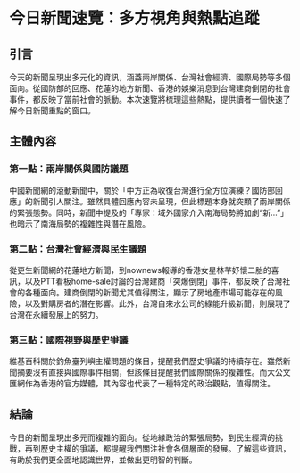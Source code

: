 # 今日新聞速覽：多方視角與熱點追蹤

## 引言

今天的新聞呈現出多元化的資訊，涵蓋兩岸關係、台灣社會經濟、國際局勢等多個面向。從國防部的回應、花蓮的地方新聞、香港的娛樂消息到台灣建商倒閉的社會事件，都反映了當前社會的脈動。本次速覽將梳理這些熱點，提供讀者一個快速了解今日新聞重點的窗口。

## 主體內容

### 第一點：兩岸關係與國防議題

中國新聞網的滾動新聞中，關於「中方正為收復台灣進行全方位演練？國防部回應」的新聞引人關注。雖然具體回應內容未呈現，但此標題本身就突顯了兩岸關係的緊張態勢。同時，新聞中提及的「專家：域外國家介入南海局勢將加劇“新...”」也暗示了南海局勢的複雜性與潛在風險。

### 第二點：台灣社會經濟與民生議題

從更生新聞網的花蓮地方新聞，到nownews報導的香港女星林芊妤懷二胎的喜訊，以及PTT看板home-sale討論的台灣建商「突爆倒閉」事件，都反映了台灣社會的各種面向。建商倒閉的新聞尤其值得關注，顯示了房地產市場可能存在的風險，以及對購房者的潛在影響。此外，台灣自來水公司的綠能升級新聞，則展現了台灣在永續發展上的努力。

### 第三點：國際視野與歷史爭議

維基百科關於釣魚臺列嶼主權問題的條目，提醒我們歷史爭議的持續存在。雖然新聞摘要沒有直接與國際事件相關，但該條目提醒我們國際關係的複雜性。而大公文匯網作為香港的官方媒體，其內容也代表了一種特定的政治觀點，值得關注。

## 結論

今日的新聞呈現出多元而複雜的面向。從地緣政治的緊張局勢，到民生經濟的挑戰，再到歷史主權的爭議，都提醒我們關注社會各個層面的發展。了解這些資訊，有助於我們更全面地認識世界，並做出更明智的判斷。
